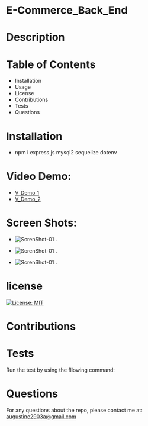 # E-Commerce_Back_End

# Description

# Table of Contents


* Installation
* Usage
* License
* Contributions
* Tests
* Questions

# Installation

*  npm i express.js mysql2 sequelize dotenv

 # Video Demo:

 * [V_Demo_1](https://watch.screencastify.com/v/A5oWD6hNDnyCJLcInxcc)
 * [V_Demo_2](https://watch.screencastify.com/v/gbjAyuSwaKVtj1hB9gwx)

 # Screen Shots:
 *  ![ScrenShot-01](./images/img1.gpn)  .

 *  ![ScrenShot-01](images/img2.gpn)  .

 *  ![ScrenShot-01](images/img3.gpn)  .



# license

[![License: MIT](https://img.shields.io/badge/License-MIT-yellow.svg)](https://opensource.org/licenses/MIT)

# Contributions

# Tests

 Run the test by using the fllowing command:


 # Questions

 For any questions about the repo, please contact me at: augustine2903a@gmail.com 